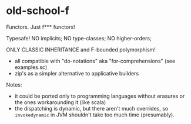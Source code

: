 # old-school-f
Functors. Just f*** functors! 

Typesafe! NO implicits; NO type-classes; NO higher-orders;

ONLY CLASSIC INHERITANCE and F-bounded polymorphism!

- all compatible with "do-notations" aka "for-comprehensions" (see examples.sc) 
- zip's as a simpler alternative to applicative builders

Notes: 

- it could be ported only to programming languages without erasures or the ones workarounding it (like scala)
- the dispatching is dynamic, but there aren't much overrides, so `invokedynamic` in JVM shouldn't take too much time (presumably).
